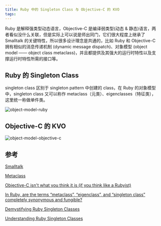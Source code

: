 ```yaml
---
title: Ruby 中的 Singleton Class 与 Objective-C 的 KVO
tags:
---
```


Ruby 是解释强类型动态语言，Objective-C 是编译弱类型(动态 & 静态)语言，两者看似没什么关联，但是实际上可以说是师出同门，它们很大程度上继承了 Smalltalk 的关键特性，所以很多设计理念是共通的，比如 Ruby 和 Objective-C 拥有相似的消息传递机制 (dynamic message dispatch)、对象模型 (object model —— object class metaclass)，并且都提供及其强大的运行时特性以及支撑运行时特性所需的接口等。


<!--more-->

## Ruby 的 Singleton Class

singleton class 区别于 singleton pattern 中创建的 class，在 Ruby 的对象模型中，singleton class 又可以称作 metaclass（元类）、eigenclasses（特征类），这里统一称做单件类。

![object-model-ruby](https://github.com/tripleCC/tripleCC.github.io/raw/hexo/source/images/object-model-ruby)

## Objective-C 的 KVO

![object-model-objective-c](https://github.com/tripleCC/tripleCC.github.io/raw/hexo/source/images/object-model-objective-c)

## 参考
[Smalltalk](https://en.wikipedia.org/wiki/Smalltalk)

[Metaclass](https://en.wikipedia.org/wiki/Metaclass#In_Objective-C)

[Objective-C isn't what you think it is (if you think like a Rubyist)](https://genius.com/Soroush-khanlou-objective-c-isnt-what-you-think-it-is-if-you-think-like-a-rubyist-annotated)

[In Ruby, are the terms “metaclass”, “eigenclass”, and “singleton class” completely synonymous and fungible?](https://stackoverflow.com/questions/25336033/in-ruby-are-the-terms-metaclass-eigenclass-and-singleton-class-complete)

[Demystifying Ruby Singleton Classes](<http://leohetsch.com/demystifying-ruby-singleton-classes/>)

[Understanding Ruby Singleton Classes](<https://www.devalot.com/articles/2008/09/ruby-singleton>)